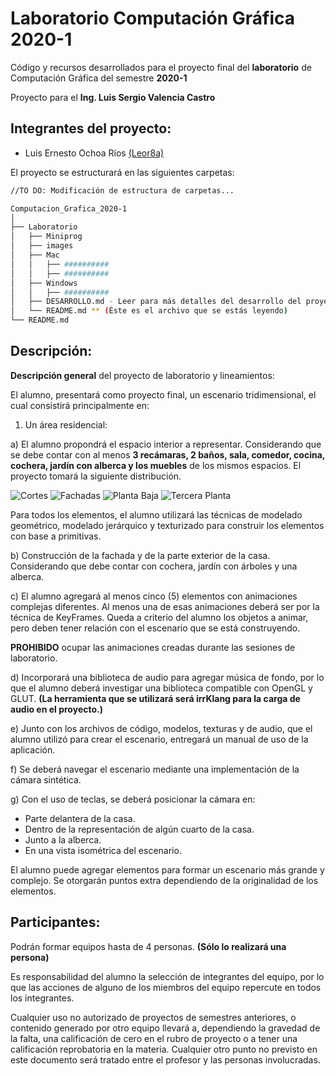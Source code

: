 # Laboratorio Computación Gráfica 2020-1
Código y recursos desarrollados para el proyecto final del **laboratorio** de Computación Gráfica del semestre **2020-1**

Proyecto para el **Ing. Luis Sergio Valencia Castro**

## Integrantes del proyecto:

- Luis Ernesto Ochoa Ríos  	[(Leor8a)](https://github.com/Leor8a)


El proyecto se estructurará en las siguientes carpetas:


```bash
//TO DO: Modificación de estructura de carpetas...

Computacion_Grafica_2020-1
│  
├── Laboratorio
│   ├── Miniprog
│   ├── images
│   ├── Mac
│   │   ├── ##########
│   │   ├── ##########
│   ├── Windows
│   │   ├── ##########
│   ├── DESARROLLO.md - Leer para más detalles del desarrollo del proyecto.
│   └── README.md ** (Éste es el archivo que se estás leyendo)
└── README.md 

```

## Descripción:

**Descripción general** del proyecto de laboratorio y lineamientos:

El alumno, presentará como proyecto final, un escenario tridimensional, el cual consistirá principalmente en:

1) Un área residencial:

a) El alumno propondrá el espacio interior a representar. Considerando que se debe contar con al menos **3 recámaras, 2 baños, sala, comedor, cocina, cochera, jardín con alberca y los muebles** de los mismos espacios. El proyecto tomará la siguiente distribución.

![Cortes](Laboratorio/Images/cortes.jpg)
![Fachadas](Laboratorio/Images/en_fachadas.jpg)
![Planta Baja](Laboratorio/Images/segunda_planta.jpg)
![Tercera Planta](Laboratorio/Images/tercera_planta.jpg)

Para todos los elementos, el alumno utilizará las técnicas de modelado geométrico, modelado jerárquico y texturizado para construir los elementos con base a primitivas.

b) Construcción de la fachada y de la parte exterior de la casa. Considerando que debe contar con cochera, jardín con árboles y una alberca.


c) El alumno agregará al menos cinco (5) elementos con animaciones complejas diferentes. Al menos una de esas animaciones deberá ser por la técnica de KeyFrames. Queda a criterio del alumno los objetos a animar, pero deben tener relación con el escenario que se está construyendo.  

**PROHIBIDO** ocupar las animaciones creadas durante las sesiones de laboratorio.


d) Incorporará una biblioteca de audio para agregar música de fondo, por lo que el alumno deberá investigar una biblioteca compatible con OpenGL y GLUT.  **(La herramienta que se utilizará será irrKlang para la carga de audio en el proyecto.)**


e) Junto con los archivos de código, modelos, texturas y de audio, que el alumno utilizó para crear el escenario, entregará un manual de uso de la aplicación. 


f) Se deberá navegar el escenario mediante una implementación de la cámara sintética.

g) Con el uso de teclas, se deberá posicionar la cámara en: 

- Parte delantera de la casa.
- Dentro de la representación de algún cuarto de la casa.
- Junto a la alberca.
- En una vista isométrica del escenario.

El alumno puede agregar elementos para formar un escenario más grande y complejo. Se otorgarán puntos extra dependiendo de la originalidad de los elementos.

 Participantes:
-

Podrán formar equipos hasta de 4 personas. **(Sólo lo realizará una persona)**

Es responsabilidad del alumno la selección de integrantes del equipo, por lo que las acciones de alguno de los miembros del equipo repercute en todos los integrantes.

Cualquier uso no autorizado de proyectos de semestres anteriores, o contenido generado por otro equipo llevará a, dependiendo la gravedad de la falta, una calificación de cero en el rubro de proyecto o a tener una calificación reprobatoria en la materia.
Cualquier otro punto no previsto en este documento será tratado entre el profesor y las personas involucradas.

